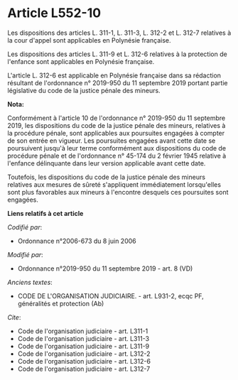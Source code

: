 # Article L552-10

Les dispositions des articles L. 311-1, L. 311-3, L. 312-2 et L. 312-7 relatives à la cour d'appel sont applicables en
Polynésie française.

Les dispositions des articles L. 311-9 et L. 312-6 relatives à la protection de l'enfance sont applicables en Polynésie
française.

L'article L. 312-6 est applicable en Polynésie française dans sa rédaction résultant de l'ordonnance n° 2019-950 du 11
septembre 2019 portant partie législative du code de la justice pénale des mineurs.

**Nota:**

Conformément à l'article 10 de l'ordonnance n° 2019-950 du 11 septembre 2019, les dispositions du code de la justice pénale
des mineurs, relatives à la procédure pénale, sont applicables aux poursuites engagées à compter de son entrée en vigueur.
Les poursuites engagées avant cette date se poursuivent jusqu'à leur terme conformément aux dispositions du code de procédure
pénale et de l'ordonnance n° 45-174 du 2 février 1945 relative à l'enfance délinquante dans leur version applicable avant
cette date.

Toutefois, les dispositions du code de la justice pénale des mineurs relatives aux mesures de sûreté s'appliquent
immédiatement lorsqu'elles sont plus favorables aux mineurs à l'encontre desquels ces poursuites sont engagées.

**Liens relatifs à cet article**

_Codifié par_:

  - Ordonnance n°2006-673 du 8 juin 2006

_Modifié par_:

  - Ordonnance n°2019-950 du 11 septembre 2019 - art. 8 (VD)

_Anciens textes_:

  - CODE DE L'ORGANISATION JUDICIAIRE. - art. L931-2, ecqc PF, généralités et protection (Ab)

_Cite_:

  - Code de l'organisation judiciaire - art. L311-1
  - Code de l'organisation judiciaire - art. L311-3
  - Code de l'organisation judiciaire - art. L311-9
  - Code de l'organisation judiciaire - art. L312-2
  - Code de l'organisation judiciaire - art. L312-6
  - Code de l'organisation judiciaire - art. L312-7
